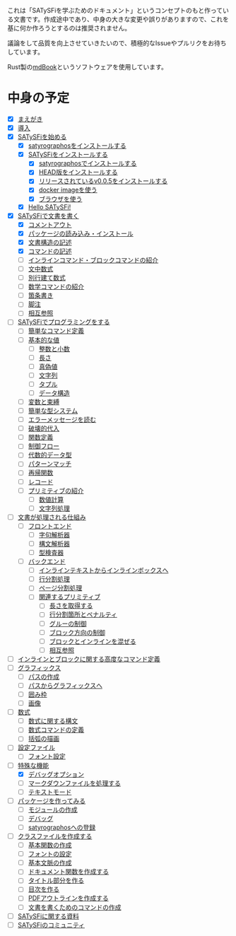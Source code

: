 これは「SATySFiを学ぶためのドキュメント」というコンセプトのもと作っている文書です。作成途中であり、中身の大きな変更や誤りがありますので、これを基に何か作ろうとするのは推奨されません。

議論をして品質を向上させていきたいので、積極的なIssueやプルリクをお待ちしています。

Rust製の[mdBook](https://github.com/rust-lang/mdBook)というソフトウェアを使用しています。

# 中身の予定

- [x] [まえがき](src/chapter1/chapter_1.md)
- [x] [導入](src/chapter2/chapter_2.md)
- [x] [SATySFiを始める](src/chapter3/chapter_3.md)
  - [x] [satyrographosをインストールする](src/chapter3/install_satyrographos.md)
  - [x] [SATySFiをインストールする](src/chapter3/install_satysfi.md)
    - [x] [satyrographosでインストールする](src/chapter3/install_satysfi_by_satyrographos.md)
    - [x] [HEAD版をインストールする](src/chapter3/install_satysfi_at_HEAD.md)
    - [x] [リリースされているv0.0.5をインストールする](src/chapter3/install_satysfi_at_release.md)
    - [x] [docker imageを使う](src/chapter3/use_docker.md)
    - [x] [ブラウザを使う](src/chapter3/use_browser.md)
  - [x] [Hello SATySFi!](src/chapter3/hello_satysfi.md)
- [x] [SATySFiで文書を書く](src/chapter4/chapter_4.md)
  - [x] [コメントアウト](src/chapter4/comment_out.md)
  - [x] [パッケージの読み込み・インストール](src/chapter4/import_package.md)
  - [x] [文書構造の記述](src/chapter4/document_structure.md)
  - [x] [コマンドの記述](src/chapter4/command.md)
  - [ ] [インラインコマンド・ブロックコマンドの紹介](src/chapter4/introduction_inlinecommand_blockcommand.md)
  - [ ] [文中数式](src/chapter4/math_in_inline.md)
  - [ ] [別行建て数式](src/chapter4/math_in_block.md)
  - [ ] [数学コマンドの紹介](src/chapter4/introduction_mathcommand.md)
  - [ ] [箇条書き](src/chapter4/itemize.md)
  - [ ] [脚注](src/chapter4/footnote.md)
  - [ ] [相互参照](src/chapter4/ref.md)
- [ ] [SATySFiでプログラミングをする]()
  - [ ] [簡単なコマンド定義]()
  - [ ] [基本的な値]()
    - [ ] [整数と小数]()
    - [ ] [長さ]()
    - [ ] [真偽値]()
    - [ ] [文字列]()
    - [ ] [タプル]()
    - [ ] [データ構造]()
  - [ ] [変数と束縛]()
  - [ ] [簡単な型システム]()
  - [ ] [エラーメッセージを読む]()
  - [ ] [破壊的代入]()
  - [ ] [関数定義]()
  - [ ] [制御フロー]()
  - [ ] [代数的データ型]()
  - [ ] [パターンマッチ]()
  - [ ] [再帰関数]()
  - [ ] [レコード]()
  - [ ] [プリミティブの紹介]()
    - [ ] [数値計算]()
    - [ ] [文字列処理]()
- [ ] [文書が処理される仕組み]()
  - [ ] [フロントエンド]()
    - [ ] [字句解析器]()
    - [ ] [構文解析器]()
    - [ ] [型検査器]()
  - [ ] [バックエンド]()
    - [ ] [インラインテキストからインラインボックスへ]()
    - [ ] [行分割処理]()
    - [ ] [ページ分割処理]()
    - [ ] [関連するプリミティブ]()
      - [ ] [長さを取得する]()
      - [ ] [行分割箇所とペナルティ]()
      - [ ] [グルーの制御]()
      - [ ] [ブロック方向の制御]()
      - [ ] [ブロックとインラインを混ぜる]()
      - [ ] [相互参照]()
- [ ] [インラインとブロックに関する高度なコマンド定義]()
- [ ] [グラフィックス]()
  - [ ] [パスの作成]()
  - [ ] [パスからグラフィックスへ]()
  - [ ] [囲み枠]()
  - [ ] [画像]()
- [ ] [数式]()
  - [ ] [数式に関する構文]()
  - [ ] [数式コマンドの定義]()
  - [ ] [括弧の描画]()
- [ ] [設定ファイル]()
  - [ ] [フォント設定]()
- [ ] [特殊な機能]()
  - [x] [デバッグオプション](src/chapter10/how-use-debug-option.md)
  - [ ] [マークダウンファイルを処理する]()
  - [ ] [テキストモード]()
- [ ] [パッケージを作ってみる]()
  - [ ] [モジュールの作成]()
  - [ ] [デバッグ]()
  - [ ] [satyrographosへの登録]()
- [ ] [クラスファイルを作成する]()
  - [ ] [基本関数の作成]()
  - [ ] [フォントの設定]()
  - [ ] [基本文脈の作成]()
  - [ ] [ドキュメント関数を作成する]()
  - [ ] [タイトル部分を作る]()
  - [ ] [目次を作る]()
  - [ ] [PDFアウトラインを作成する]()
  - [ ] [文書を書くためのコマンドの作成]()
- [ ] [SATySFiに関する資料]()
- [ ] [SATySFiのコミュニティ]()
